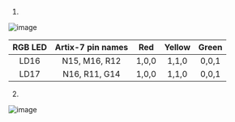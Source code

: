 1.
![image](https://user-images.githubusercontent.com/99534053/161740764-18549441-fb54-4a0d-86af-428636766a59.png)


| **RGB LED** | **Artix-7 pin names** | **Red** | **Yellow** | **Green** 
| :-: | :-: | :-: | :-: | :-: |
| LD16 | N15, M16, R12 | 1,0,0 | 1,1,0 | 0,0,1 |
| LD17 | N16, R11, G14 | 1,0,0 | 1,1,0 | 0,0,1 |

2.
![image](https://user-images.githubusercontent.com/99534053/161741679-6cdb2033-eceb-4230-9997-d6caf28b730b.png)

